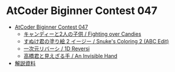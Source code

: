 AtCoder Biginner Contest 047
============================

- [AtCoder Biginner Contest 047](http://abc047.contest.atcoder.jp/)
    - [キャンディーと2人の子供 / Fighting over Candies](http://abc047.contest.atcoder.jp/tasks/abc047_a)
    - [すぬけ君の塗り絵 2 イージー / Snuke's Coloring 2 (ABC Edit)](http://abc047.contest.atcoder.jp/tasks/abc047_b)
    - [一次元リバーシ / 1D Reversi](http://abc047.contest.atcoder.jp/tasks/abc047_c)
    - [高橋君と見えざる手 / An Invisible Hand](http://abc047.contest.atcoder.jp/tasks/abc047_d)
- [解説資料](https://atcoder.jp/img/arc063/editorial.pdf)
